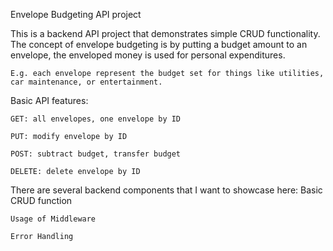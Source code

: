 Envelope Budgeting API project

This is a backend API project that demonstrates simple CRUD functionality. The concept of envelope budgeting is by putting a budget amount to an envelope, the enveloped money is used for personal expenditures.

    E.g. each envelope represent the budget set for things like utilities, car maintenance, or entertainment. 

Basic API features:

    GET: all envelopes, one envelope by ID
    
    PUT: modify envelope by ID
    
    POST: subtract budget, transfer budget
    
    DELETE: delete envelope by ID

There are several backend components that I want to showcase here:
    Basic CRUD function

    Usage of Middleware
    
    Error Handling


